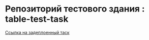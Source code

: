 # Репозиторий тестового здания : table-test-task

[Ссылка на задеплоенный таск](https://maxknyazev.github.io/table-test-task/)
